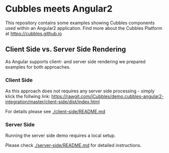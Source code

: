 # Cubbles meets Angular2
This repository contains some examples showing Cubbles components used within an Angular2 application.
Find more about the Cubbles Platform at <https://cubbles.github.io>



## Client Side vs. Server Side Rendering
As Angular supports client- and server side rendering we prepared examples for both approaches. 

### Client Side
As this approach does not requires any server side processing - simply klick the follwing link: 
https://rawgit.com/iCubbles/demo.cubbles-angular2-integration/master/client-side/dist/index.html

For details please see [./client-side/README.md](client-side/README.md)

### Server Side 
Running the server side demo requires a local setup.
 
Please check [./server-side/README.md](server-side/README.md) for detailed instructions.

